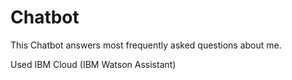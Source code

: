 # Chatbot

This Chatbot answers most frequently asked questions about me.

Used IBM Cloud (IBM Watson Assistant)
